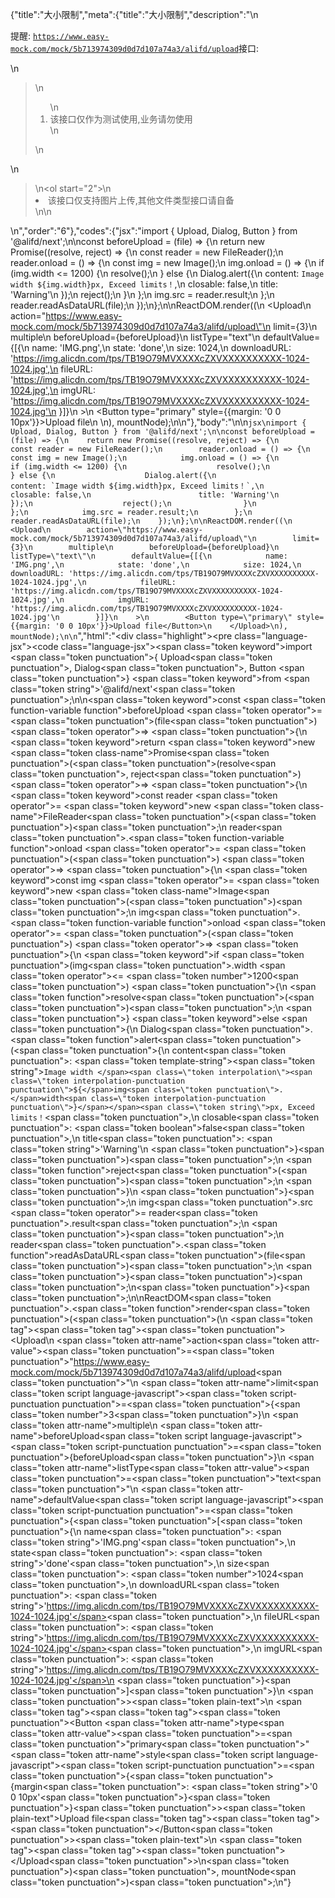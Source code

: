 {"title":"大小限制","meta":{"title":"大小限制","description":"\n<p>提醒: <code>https://www.easy-mock.com/mock/5b713974309d0d7d107a74a3/alifd/upload</code>接口:</p>\n<blockquote>\n<ol>\n<li>该接口仅作为测试使用,业务请勿使用</li>\n</ol>\n</blockquote>\n<blockquote>\n<ol start=\"2\">\n<li>该接口仅支持图片上传,其他文件类型接口请自备</li>\n</ol>\n</blockquote>\n","order":"6"},"codes":{"jsx":"import { Upload, Dialog, Button } from '@alifd/next';\n\nconst beforeUpload = (file) => {\n    return new Promise((resolve, reject) => {\n        const reader = new FileReader();\n        reader.onload = () => {\n            const img = new Image();\n            img.onload = () => {\n                if (img.width <= 1200) {\n                    resolve();\n                } else {\n                    Dialog.alert({\n                        content: `Image width ${img.width}px, Exceed limits！`,\n                        closable: false,\n                        title: 'Warning'\n                    });\n                    reject();\n                }\n            };\n            img.src = reader.result;\n        };\n        reader.readAsDataURL(file);\n    });\n};\n\nReactDOM.render((\n    <Upload\n        action=\"https://www.easy-mock.com/mock/5b713974309d0d7d107a74a3/alifd/upload\"\n        limit={3}\n        multiple\n        beforeUpload={beforeUpload}\n        listType=\"text\"\n        defaultValue={[{\n            name: 'IMG.png',\n            state: 'done',\n            size: 1024,\n            downloadURL: 'https://img.alicdn.com/tps/TB19O79MVXXXXcZXVXXXXXXXXXX-1024-1024.jpg',\n            fileURL: 'https://img.alicdn.com/tps/TB19O79MVXXXXcZXVXXXXXXXXXX-1024-1024.jpg',\n            imgURL: 'https://img.alicdn.com/tps/TB19O79MVXXXXcZXVXXXXXXXXXX-1024-1024.jpg'\n        }]}\n    >\n        <Button type=\"primary\" style={{margin: '0 0 10px'}}>Upload file</Button>\n    </Upload>\n), mountNode);\n\n"},"body":"\n\n````jsx\nimport { Upload, Dialog, Button } from '@alifd/next';\n\nconst beforeUpload = (file) => {\n    return new Promise((resolve, reject) => {\n        const reader = new FileReader();\n        reader.onload = () => {\n            const img = new Image();\n            img.onload = () => {\n                if (img.width <= 1200) {\n                    resolve();\n                } else {\n                    Dialog.alert({\n                        content: `Image width ${img.width}px, Exceed limits！`,\n                        closable: false,\n                        title: 'Warning'\n                    });\n                    reject();\n                }\n            };\n            img.src = reader.result;\n        };\n        reader.readAsDataURL(file);\n    });\n};\n\nReactDOM.render((\n    <Upload\n        action=\"https://www.easy-mock.com/mock/5b713974309d0d7d107a74a3/alifd/upload\"\n        limit={3}\n        multiple\n        beforeUpload={beforeUpload}\n        listType=\"text\"\n        defaultValue={[{\n            name: 'IMG.png',\n            state: 'done',\n            size: 1024,\n            downloadURL: 'https://img.alicdn.com/tps/TB19O79MVXXXXcZXVXXXXXXXXXX-1024-1024.jpg',\n            fileURL: 'https://img.alicdn.com/tps/TB19O79MVXXXXcZXVXXXXXXXXXX-1024-1024.jpg',\n            imgURL: 'https://img.alicdn.com/tps/TB19O79MVXXXXcZXVXXXXXXXXXX-1024-1024.jpg'\n        }]}\n    >\n        <Button type=\"primary\" style={{margin: '0 0 10px'}}>Upload file</Button>\n    </Upload>\n), mountNode);\n\n````","html":"<script>(function(){'use strict';\n\nvar _next = require('@alifd/next');\n\nvar beforeUpload = function beforeUpload(file) {\n    return new Promise(function (resolve, reject) {\n        var reader = new FileReader();\n        reader.onload = function () {\n            var img = new Image();\n            img.onload = function () {\n                if (img.width <= 1200) {\n                    resolve();\n                } else {\n                    _next.Dialog.alert({\n                        content: 'Image width ' + img.width + 'px, Exceed limits\\uFF01',\n                        closable: false,\n                        title: 'Warning'\n                    });\n                    reject();\n                }\n            };\n            img.src = reader.result;\n        };\n        reader.readAsDataURL(file);\n    });\n};\n\nReactDOM.render(React.createElement(\n    _next.Upload,\n    {\n        action: 'https://www.easy-mock.com/mock/5b713974309d0d7d107a74a3/alifd/upload',\n        limit: 3,\n        multiple: true,\n        beforeUpload: beforeUpload,\n        listType: 'text',\n        defaultValue: [{\n            name: 'IMG.png',\n            state: 'done',\n            size: 1024,\n            downloadURL: 'https://img.alicdn.com/tps/TB19O79MVXXXXcZXVXXXXXXXXXX-1024-1024.jpg',\n            fileURL: 'https://img.alicdn.com/tps/TB19O79MVXXXXcZXVXXXXXXXXXX-1024-1024.jpg',\n            imgURL: 'https://img.alicdn.com/tps/TB19O79MVXXXXcZXVXXXXXXXXXX-1024-1024.jpg'\n        }]\n    },\n    React.createElement(\n        _next.Button,\n        { type: 'primary', style: { margin: '0 0 10px' } },\n        'Upload file'\n    )\n), mountNode);})()</script><div class=\"highlight\"><pre class=\"language-jsx\"><code class=\"language-jsx\"><span class=\"token keyword\">import</span> <span class=\"token punctuation\">{</span> Upload<span class=\"token punctuation\">,</span> Dialog<span class=\"token punctuation\">,</span> Button <span class=\"token punctuation\">}</span> <span class=\"token keyword\">from</span> <span class=\"token string\">'@alifd/next'</span><span class=\"token punctuation\">;</span>\n\n<span class=\"token keyword\">const</span> <span class=\"token function-variable function\">beforeUpload</span> <span class=\"token operator\">=</span> <span class=\"token punctuation\">(</span>file<span class=\"token punctuation\">)</span> <span class=\"token operator\">=></span> <span class=\"token punctuation\">{</span>\n    <span class=\"token keyword\">return</span> <span class=\"token keyword\">new</span> <span class=\"token class-name\">Promise</span><span class=\"token punctuation\">(</span><span class=\"token punctuation\">(</span>resolve<span class=\"token punctuation\">,</span> reject<span class=\"token punctuation\">)</span> <span class=\"token operator\">=></span> <span class=\"token punctuation\">{</span>\n        <span class=\"token keyword\">const</span> reader <span class=\"token operator\">=</span> <span class=\"token keyword\">new</span> <span class=\"token class-name\">FileReader</span><span class=\"token punctuation\">(</span><span class=\"token punctuation\">)</span><span class=\"token punctuation\">;</span>\n        reader<span class=\"token punctuation\">.</span><span class=\"token function-variable function\">onload</span> <span class=\"token operator\">=</span> <span class=\"token punctuation\">(</span><span class=\"token punctuation\">)</span> <span class=\"token operator\">=></span> <span class=\"token punctuation\">{</span>\n            <span class=\"token keyword\">const</span> img <span class=\"token operator\">=</span> <span class=\"token keyword\">new</span> <span class=\"token class-name\">Image</span><span class=\"token punctuation\">(</span><span class=\"token punctuation\">)</span><span class=\"token punctuation\">;</span>\n            img<span class=\"token punctuation\">.</span><span class=\"token function-variable function\">onload</span> <span class=\"token operator\">=</span> <span class=\"token punctuation\">(</span><span class=\"token punctuation\">)</span> <span class=\"token operator\">=></span> <span class=\"token punctuation\">{</span>\n                <span class=\"token keyword\">if</span> <span class=\"token punctuation\">(</span>img<span class=\"token punctuation\">.</span>width <span class=\"token operator\">&lt;=</span> <span class=\"token number\">1200</span><span class=\"token punctuation\">)</span> <span class=\"token punctuation\">{</span>\n                    <span class=\"token function\">resolve</span><span class=\"token punctuation\">(</span><span class=\"token punctuation\">)</span><span class=\"token punctuation\">;</span>\n                <span class=\"token punctuation\">}</span> <span class=\"token keyword\">else</span> <span class=\"token punctuation\">{</span>\n                    Dialog<span class=\"token punctuation\">.</span><span class=\"token function\">alert</span><span class=\"token punctuation\">(</span><span class=\"token punctuation\">{</span>\n                        content<span class=\"token punctuation\">:</span> <span class=\"token template-string\"><span class=\"token string\">`Image width </span><span class=\"token interpolation\"><span class=\"token interpolation-punctuation punctuation\">${</span>img<span class=\"token punctuation\">.</span>width<span class=\"token interpolation-punctuation punctuation\">}</span></span><span class=\"token string\">px, Exceed limits！`</span></span><span class=\"token punctuation\">,</span>\n                        closable<span class=\"token punctuation\">:</span> <span class=\"token boolean\">false</span><span class=\"token punctuation\">,</span>\n                        title<span class=\"token punctuation\">:</span> <span class=\"token string\">'Warning'</span>\n                    <span class=\"token punctuation\">}</span><span class=\"token punctuation\">)</span><span class=\"token punctuation\">;</span>\n                    <span class=\"token function\">reject</span><span class=\"token punctuation\">(</span><span class=\"token punctuation\">)</span><span class=\"token punctuation\">;</span>\n                <span class=\"token punctuation\">}</span>\n            <span class=\"token punctuation\">}</span><span class=\"token punctuation\">;</span>\n            img<span class=\"token punctuation\">.</span>src <span class=\"token operator\">=</span> reader<span class=\"token punctuation\">.</span>result<span class=\"token punctuation\">;</span>\n        <span class=\"token punctuation\">}</span><span class=\"token punctuation\">;</span>\n        reader<span class=\"token punctuation\">.</span><span class=\"token function\">readAsDataURL</span><span class=\"token punctuation\">(</span>file<span class=\"token punctuation\">)</span><span class=\"token punctuation\">;</span>\n    <span class=\"token punctuation\">}</span><span class=\"token punctuation\">)</span><span class=\"token punctuation\">;</span>\n<span class=\"token punctuation\">}</span><span class=\"token punctuation\">;</span>\n\nReactDOM<span class=\"token punctuation\">.</span><span class=\"token function\">render</span><span class=\"token punctuation\">(</span><span class=\"token punctuation\">(</span>\n    <span class=\"token tag\"><span class=\"token tag\"><span class=\"token punctuation\">&lt;</span>Upload</span>\n        <span class=\"token attr-name\">action</span><span class=\"token attr-value\"><span class=\"token punctuation\">=</span><span class=\"token punctuation\">\"</span>https://www.easy-mock.com/mock/5b713974309d0d7d107a74a3/alifd/upload<span class=\"token punctuation\">\"</span></span>\n        <span class=\"token attr-name\">limit</span><span class=\"token script language-javascript\"><span class=\"token script-punctuation punctuation\">=</span><span class=\"token punctuation\">{</span><span class=\"token number\">3</span><span class=\"token punctuation\">}</span></span>\n        <span class=\"token attr-name\">multiple</span>\n        <span class=\"token attr-name\">beforeUpload</span><span class=\"token script language-javascript\"><span class=\"token script-punctuation punctuation\">=</span><span class=\"token punctuation\">{</span>beforeUpload<span class=\"token punctuation\">}</span></span>\n        <span class=\"token attr-name\">listType</span><span class=\"token attr-value\"><span class=\"token punctuation\">=</span><span class=\"token punctuation\">\"</span>text<span class=\"token punctuation\">\"</span></span>\n        <span class=\"token attr-name\">defaultValue</span><span class=\"token script language-javascript\"><span class=\"token script-punctuation punctuation\">=</span><span class=\"token punctuation\">{</span><span class=\"token punctuation\">[</span><span class=\"token punctuation\">{</span>\n            name<span class=\"token punctuation\">:</span> <span class=\"token string\">'IMG.png'</span><span class=\"token punctuation\">,</span>\n            state<span class=\"token punctuation\">:</span> <span class=\"token string\">'done'</span><span class=\"token punctuation\">,</span>\n            size<span class=\"token punctuation\">:</span> <span class=\"token number\">1024</span><span class=\"token punctuation\">,</span>\n            downloadURL<span class=\"token punctuation\">:</span> <span class=\"token string\">'https://img.alicdn.com/tps/TB19O79MVXXXXcZXVXXXXXXXXXX-1024-1024.jpg'</span><span class=\"token punctuation\">,</span>\n            fileURL<span class=\"token punctuation\">:</span> <span class=\"token string\">'https://img.alicdn.com/tps/TB19O79MVXXXXcZXVXXXXXXXXXX-1024-1024.jpg'</span><span class=\"token punctuation\">,</span>\n            imgURL<span class=\"token punctuation\">:</span> <span class=\"token string\">'https://img.alicdn.com/tps/TB19O79MVXXXXcZXVXXXXXXXXXX-1024-1024.jpg'</span>\n        <span class=\"token punctuation\">}</span><span class=\"token punctuation\">]</span><span class=\"token punctuation\">}</span></span>\n    <span class=\"token punctuation\">></span></span><span class=\"token plain-text\">\n        </span><span class=\"token tag\"><span class=\"token tag\"><span class=\"token punctuation\">&lt;</span>Button</span> <span class=\"token attr-name\">type</span><span class=\"token attr-value\"><span class=\"token punctuation\">=</span><span class=\"token punctuation\">\"</span>primary<span class=\"token punctuation\">\"</span></span> <span class=\"token attr-name\">style</span><span class=\"token script language-javascript\"><span class=\"token script-punctuation punctuation\">=</span><span class=\"token punctuation\">{</span><span class=\"token punctuation\">{</span>margin<span class=\"token punctuation\">:</span> <span class=\"token string\">'0 0 10px'</span><span class=\"token punctuation\">}</span><span class=\"token punctuation\">}</span></span><span class=\"token punctuation\">></span></span><span class=\"token plain-text\">Upload file</span><span class=\"token tag\"><span class=\"token tag\"><span class=\"token punctuation\">&lt;/</span>Button</span><span class=\"token punctuation\">></span></span><span class=\"token plain-text\">\n    </span><span class=\"token tag\"><span class=\"token tag\"><span class=\"token punctuation\">&lt;/</span>Upload</span><span class=\"token punctuation\">></span></span>\n<span class=\"token punctuation\">)</span><span class=\"token punctuation\">,</span> mountNode<span class=\"token punctuation\">)</span><span class=\"token punctuation\">;</span>\n</code></pre></div>"}